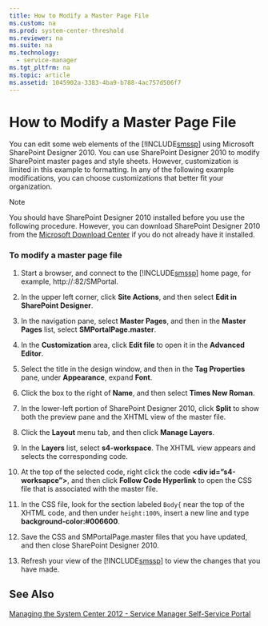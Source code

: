 ```yaml
---
title: How to Modify a Master Page File
ms.custom: na
ms.prod: system-center-threshold
ms.reviewer: na
ms.suite: na
ms.technology: 
  - service-manager
ms.tgt_pltfrm: na
ms.topic: article
ms.assetid: 1045902a-3383-4ba9-b788-4ac757d506f7
---
```

# How to Modify a Master Page File
You can edit some web elements of the [!INCLUDE[smssp](Token/smssp_md.md)] using Microsoft SharePoint Designer 2010. You can use SharePoint Designer 2010 to modify SharePoint master pages and style sheets. However, customization is limited in this example to formatting. In any of the following example modifications, you can choose customizations that better fit your organization.

> [!NOTE]
> You should have SharePoint Designer 2010 installed before you use the following procedure. However, you can download SharePoint Designer 2010 from the [Microsoft Download Center](http://go.microsoft.com/fwlink/p/?LinkId=234803) if you do not already have it installed.

### To modify a master page file

1.  Start a browser, and connect to the [!INCLUDE[smssp](Token/smssp_md.md)] home page, for example, http:\/\/<WebServerName>:82\/SMPortal.

2.  In the upper left corner, click **Site Actions**, and then select **Edit in SharePoint Designer**.

3.  In the navigation pane, select **Master Pages**, and then in the **Master Pages** list, select **SMPortalPage.master**.

4.  In the **Customization** area, click **Edit file** to open it in the **Advanced Editor**.

5.  Select the title in the design window, and then in the **Tag Properties** pane, under **Appearance**, expand **Font**.

6.  Click the box to the right of **Name**, and then select **Times New Roman**.

7.  In the lower\-left portion of SharePoint Designer 2010, click **Split** to show both the preview pane and the XHTML view of the master file.

8.  Click the **Layout** menu tab, and then click **Manage Layers**.

9. In the **Layers** list, select **s4\-workspace**. The XHTML view appears and selects the corresponding code.

10. At the top of the selected code, right click the code **<div id\=”s4\-worksapce”>**, and then click **Follow Code Hyperlink** to open the CSS file that is associated with the master file.

11. In the CSS file, look for the section labeled `Body{` near the top of the XHTML code, and then under `height:100%`, insert a new line and type **background\-color:\#006600**.

12. Save the CSS and SMPortalPage.master files that you have updated, and then close SharePoint Designer 2010.

13. Refresh your view of the [!INCLUDE[smssp](Token/smssp_md.md)] to view the changes that you have made.

## See Also
[Managing the System Center 2012 - Service Manager Self-Service Portal](Managing-the-System-Center-2012---Service-Manager-Self-Service-Portal.md)


